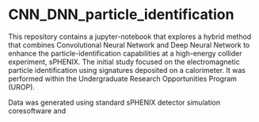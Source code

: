 # CNN_DNN_particle_identification

This repository contains a jupyter-notebook that explores a hybrid method that combines Convolutional Neural Network and Deep Neural Network to enhance the particle-identification capabilities at a high-energy collider experiment, sPHENIX. The initial study focused on the electromagnetic particle identification using signatures deposited on a calorimeter. It was performed within the Undergraduate Research Opportunities Program (UROP). 

Data was generated using standard sPHENIX detector simulation coresoftware and 
